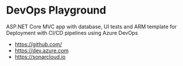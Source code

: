 # DevOps Playground

ASP.NET Core MVC app with database, UI tests and ARM template
for Deployment with CI/CD pipelines using Azure DevOps

- https://github.com/
- https://dev.azure.com
- https://sonarcloud.io
